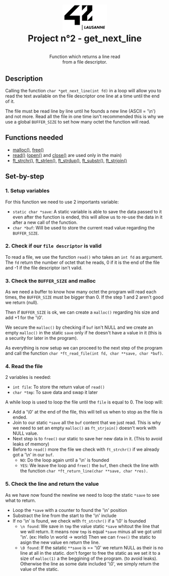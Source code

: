 <h1 align="center">
    <img alt="42Lausanne" title="42Lausanne" src="https://github.com/MarJC5/42/blob/main/42_logo.svg" width="140"> </br>
    Project n°2 - get_next_line
    <h4 align="center" style="width: 50%; margin: 2rem auto; font-weight: normal;"> 
    Function which returns a line read from a file descriptor.
    </h4>
</h1>

## Description

Calling the function ``char *get_next_line(int fd)`` in a loop will allow you to read the text
available on the file descriptor one line at a time until the end of it.

The file must be read line by line until he founds a new line (ASCII = '\n') and not more. Read all the file in one time isn't recommended this is why we use a global ``BUFFER_SIZE`` to set how many octet the function will read.

## Functions needed
- [malloc()](https://man7.org/linux/man-pages/man3/malloc.3.html), [free()](https://man7.org/linux/man-pages/man1/free.1.html)
- [read()](https://man7.org/linux/man-pages/man2/read.2.html) ([open()](https://man7.org/linux/man-pages/man2/open.2.html) and [close()](https://man7.org/linux/man-pages/man2/close.2.html) are used only in the main)
- [ft_strchr()](https://github.com/MarJC5/Libft/blob/main/libft/ft_strchr.c), [ft_strlen()](https://github.com/MarJC5/Libft/blob/main/libft/ft_strlen.c), [ft_strdup()](https://github.com/MarJC5/Libft/blob/main/libft/ft_strdup.c), [ft_substr()](https://github.com/MarJC5/Libft/blob/main/libft/ft_substr.c), [ft_strjoin()](https://github.com/MarJC5/Libft/blob/main/libft/ft_strjoin.c)

## Set-by-step

### 1. Setup variables
For this function we need to use 2 importants variable:
- ``static char *save``: A static variable is able to save the data passed to it even after the function is ended, this will allow us to re-use the data in it after a new call of the function.
- ``char *buf``: Will be used to store the current read value regarding the ``BUFFER_SIZE``.

### 2. Check if our ``file descriptor`` is valid
To read a file, we use the function ``read()`` who takes an ``int fd`` as argument. The ``fd`` return the number of octet that he reads, 0 if it is the end of the file and -1 if the file descriptor isn't valid.

### 3. Check the ``BUFFER_SIZE`` and malloc
As we need a buffer to know how many octet the program will read each times, the ``BUFFER_SIZE`` must be bigger than 0. If the step 1 and 2 aren't good we return (null).

Then if ``BUFFER_SIZE`` is ok, we can create a ``malloc()`` regarding his size and add +1 for the '\0'.

We secure the ``malloc()`` by checking if ``buf`` isn't NULL and we create an empty ``malloc()`` in the static ``save`` only if he doesn't have a value in it (this is a security for later in the program).

As everything is now setup we can proceed to the next step of the program and call the function ``char *ft_read_file(int fd, char **save, char *buf)``.

### 4. Read the file
2 variables is needed:
- ``int file``: To store the return value of ``read()``
- ``char *tmp``: To save data and swap it later

A while loop is used to loop the file until the ``file`` is equal to 0. The loop will:
- Add a '\0' at the end of the file, this will tell us when to stop as the file is ended.
- Join to our static ``*save`` all the ``buf`` content that we just read. This is why we need to set an empty ``malloc()`` as ``ft_strjoin()`` doesn't work with NULL value.
- Next step is to ``free()`` our static to save her new data in it. (This to avoid leaks of memory)
- Before to ``read()`` more the file we check with ``ft_strchr()`` if we already got a '\n' in our ``buf``.
    - ``NO``: Do the loop again until a '\n' is founded
    - ``YES``: We leave the loop and ``free()`` the ``buf``, then check the line with the function ``char *ft_return_line(char **save, char *res).``

### 5. Check the line and return the value
As we have now found the newline we need to loop the static ``*save`` to see what to return.
- Loop the ``*save`` with a counter to found the '\n' position
- Substract the line from the start to the '\n' include
- If no '\n' is found, we check with ``ft_strchr()`` if a '\0' is founded
    - ``\n found``: We save in ``tmp`` the value static ``*save`` whitout the line that we will return. It means now ``tmp`` is equal ``*save`` minus all we got until '\n'. (ex: Hello \n world -> world) Then we can ``free()`` the static to asign the new value en return the line.
    - ``\0 found``: If the satatic ``**save`` is == '\0' we return NULL as their is no line at all in the static. don't forger to free the static as we set it to a size of ``malloc(1)`` a the beggining of the program. (to avoid leaks). Otherwise the line as some date included '\0', we simply return the value of the static.
